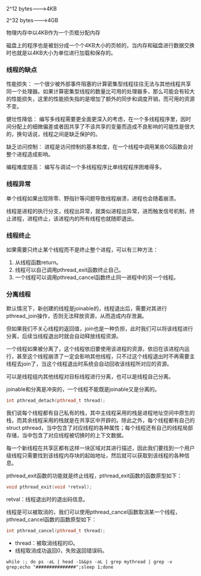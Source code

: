 2^12 bytes--->4KB

2^32 bytes--->4GB

物理内存中以4KB作为一个页框分配内存

磁盘上的程序也是被划分成一个个4KB大小的页帧的，当内存和磁盘进行数据交换时也就是以4KB大小为单位进行加载和保存的。

### 线程的缺点

性能损失： 一个很少被外部事件阻塞的计算密集型线程往往无法与其他线程共享同一个处理器。如果计算密集型线程的数量比可用的处理器多，那么可能会有较大的性能损失，这里的性能损失指的是增加了额外的同步和调度开销，而可用的资源不变。

健壮性降低： 编写多线程需要更全面更深入的考虑，在一个多线程程序里，因时间分配上的细微偏差或者因共享了不该共享的变量而造成不良影响的可能性是很大的，换句话说，线程之间是缺乏保护的。

缺乏访问控制： 进程是访问控制的基本粒度，在一个线程中调用某些OS函数会对整个进程造成影响。

编程难度提高： 编写与调试一个多线程程序比单线程程序困难得多。

### 线程异常

单个线程如果出现除零、野指针等问题导致线程崩溃，进程也会随着崩溃。

线程是进程的执行分支，线程出异常，就类似进程出异常，进而触发信号机制，终止进程，进程终止，该进程内的所有线程也就随即退出。

### 线程终止

如果需要只终止某个线程而不是终止整个进程，可以有三种方法：

1. 从线程函数return。
2. 线程可以自己调用pthread_exit函数终止自己。
3. 一个线程可以调用pthread_cancel函数终止同一进程中的另一个线程。

### 分离线程
默认情况下，新创建的线程是joinable的，线程退出后，需要对其进行pthread_join操作，否则无法释放资源，从而造成内存泄漏。

但如果我们不关心线程的返回值，join也是一种负担，此时我们可以将该线程进行分离，后续当线程退出时就会自动释放线程资源。

一个线程如果被分离了，这个线程依旧要使用该进程的资源，依旧在该进程内运行，甚至这个线程崩溃了一定会影响其他线程，只不过这个线程退出时不再需要主线程去join了，当这个线程退出时系统会自动回收该线程所对应的资源。

可以是线程组内其他线程对目标线程进行分离，也可以是线程自己分离。

joinable和分离是冲突的，一个线程不能既是joinable又是分离的。

```c++
int pthread_detach(pthread_t thread);
```

我们说每个线程都有自己私有的栈，其中主线程采用的栈是进程地址空间中原生的栈，而其余线程采用的栈就是在共享区中开辟的。除此之外，每个线程都有自己的struct pthread，当中包含了对应线程的各种属性；每个线程还有自己的线程局部存储，当中包含了对应线程被切换时的上下文数据。

每一个新线程在共享区都有这样一块区域对其进行描述，因此我们要找到一个用户级线程只需要找到该线程内存块的起始地址，然后就可以获取到该线程的各种信息。

pthread_exit函数的功能就是终止线程，pthread_exit函数的函数原型如下：
```C++
void pthread_exit(void *retval);
```
retval：线程退出时的退出码信息。

线程是可以被取消的，我们可以使用pthread_cancel函数取消某一个线程，pthread_cancel函数的函数原型如下：
```C++
int pthread_cancel(pthread_t thread);
```

- thread：被取消线程的ID。
- 线程取消成功返回0，失败返回错误码。

```Shell
while :; do ps -aL | head -1&&ps -aL | grep mythread | grep -v grep;echo "###############";sleep 1;done
```